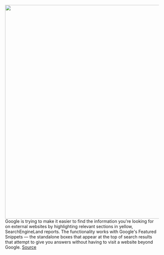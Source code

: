 <img src='https://cdn.vox-cdn.com/thumbor/7X7rveGArtDRLiXQcV-EZWL6dO0=/0x0:2040x1360/1200x800/filters:focal(857x517:1183x843)/cdn.vox-cdn.com/uploads/chorus_image/image/66893317/acastro_180427_1777_0001.0.jpg' width='700px' /><br/>
Google is trying to make it easier to find the information you're looking for on external websites by highlighting relevant sections in yellow, SearchEngineLand reports. The functionality works with Google's Featured Snippets — the standalone boxes that appear at the top of search results that attempt to give you answers without having to visit a website beyond Google.
<a href='https://www.theverge.com/2020/6/4/21280115/google-search-engine-yellow-highlight-featured-snippet-anchor-text'> Source <a/>